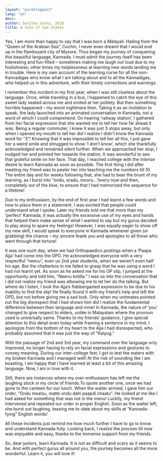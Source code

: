 ```yaml
---
layout: "pureblogpost"
lang: "en"
desc: 
author: Saritha Sunny, 2k10
title: A tale of two states
---
```

Yes, I am more than happy to say that I was born a Malayali. Hailing from the “Queen of the Arabian Sea”, Cochin, I never even dreamt that I would end up in the flamboyant city of Mysore. Thus began my journey of conquering this beautiful language, Kannada. I must admit the journey itself has been interesting and fun-filled – sometimes making me laugh out loud due to my foolishness; other times my helplessness at learning new words landing me in trouble. Here is my own account of the learning curve for all the non-Kannadigas who know what I am talking about and to all the Kannadigas, who helped us in this adventure, with their timely corrections and warnings.

I remember this incident in my first year, when I was still clueless about the language. Once, while traveling in a bus, I happened to catch the eye of this sweet lady seated across me and smiled at her politely. But then something horrible happened – my worst nightmare then. Taking it as an invitation to speak, the lady launched into an animated conversation in Kannada, not a word of which I could comprehend. On hearing ‘railway station’, I gathered from her facial expression that she wanted me to tell her how far ahead it was. Being a regular commuter, I knew it was just 3 stops away, but only when I opened my mouth to tell her did I realize I didn’t know the Kannada word for “3”! Knowing that it was impossible to tell her all this, I just gave her a weird smile and shrugged to show ‘I don’t know’, which she thankfully acknowledged and remained silent further. When we approached her stop, I nudged her and pointed her towards the station. It was wonderful to see that grateful smile on her face. That day, I reached college with the intense desire to learn Kannada as soon as possible. The first thing I did after meeting my friend was to pester her into teaching me the numbers till 10. The entire day and for weeks following that, she had to bear the brunt of my learning, as I burst into “ondu, eradu, mooru…”every now and then, completely out of the blue, to ensure that I had memorized the sequence for a lifetime!

Due to my enthusiasm, by the end of first year I had learnt a few words and how to place them in a statement. I was excited that people could understand what I spoke. Later my friends told me that more than my ‘perfect’ Kannada, it was actually the excessive use of my eyes and hands that helped them make sense of what I wanted to say but my gurus decided to play along to spare my feelings! However, I was equally eager to show off my new skill; I would speak to everyone in Kannada whenever given (or grabbing) the chance – my sincere thank you and apologies to all those who went through that torture!

It was one such day, when we had Orthopaedics postings when a ‘Paapa Ajja’ had come into the OPD. He acknowledged everyone with a very respectful “neevu”, even us 2nd year students, when we weren’t even half his age. But the chatterbox in me failed to grasp that he was using a word I had not learnt yet. As soon as he asked me for his OP slip, I jumped at the opportunity and told him, “Neenu kotilla.” I was so into the conversation that I did not realize my friend was elbowing me to let her do the talking. But where do I listen, I took the Ajja’s flabbergasted expression to be due to his inability to find the slip! He finally found it with my friend’s help and left the OPD, but not before giving me a sad look. Only when my unitmates pointed out the big disrespect that I had shown him did I realize the fundamental difference between their language and mine! In Kannada, the nature of ‘you’ changed to give respect to elders, unlike in Malayalam where the pronoun used is universally same. Thanks to my friends’ guidance, I give special attention to this detail even today while framing a sentence in my mind. I apologize from the bottom of my heart to the Ajja I had disrespected, who probably assumed that it was just the way of “Kalyug.”

With the passage of 2nd and 3rd year, my command over the language only improved, no longer having to rely on facial expressions and gestures to convey meaning. During our inter-college fest, I got to test the waters with my broken Kannada and I managed well! At the risk of sounding like I am boasting, I am happy that I have learned at least a bit of this amazing language. Now, I am in love with it. 

Still, there are instances where my over-enthusiasm has left me the laughing stock in my circle of friends.To quote another one, once we had gone to the canteen for our lunch. When the waiter arrived, I gave him our order, “Ondu mealsu, matte ondu dahi paapdi chaatu”. He looked at me like I had asked for something that was not in the menu! Luckily, my friend intervened and repeated our order in proper English. Soon as the waiter left, she burst out laughing, teasing me to-date about my skills at “Kannada-fying” English words! 

All these incidents just remind me how much further I have to go to know and understand Kannada fully. Looking back, I realize the process till now was enjoyable and easy, thanks to the immense support from my friends. 

So, dear juniors, learn Kannada. It is not as difficult and scary as it seems to be. And with perfect gurus all around you, the journey becomes all the more wonderful. 
Learn it, you will love it!

